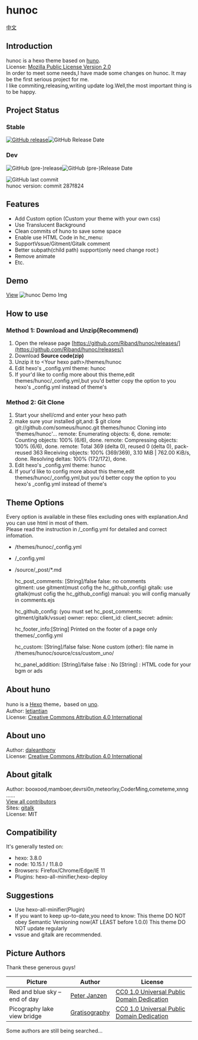 # hunoc

[中文](./README_zh.md)

## Introduction

hunoc is a hexo theme based on [huno](https://github.com/letiantian/hunoc/).  
License: [Mozilla Public License Version 2.0](https://www.mozilla.org/en-US/MPL/2.0/)  
In order to meet some needs,I have made some changes on hunoc. It may be the first serious project for me.  
I like commiting,releasing,writing update log.Well,the most important thing is to be happy.  

## Project Status

### Stable

[![GitHub release](https://img.shields.io/github/release/Riband/hunoc.svg?style=flat-square)](https://github.com/Riband/hunoc/releases/)![GitHub Release Date](https://img.shields.io/github/release-date/Riband/hunoc.svg?style=flat-square)  

### Dev

![GitHub (pre-)release](https://img.shields.io/github/release/Riband/hunoc/all.svg?style=flat-square)![GitHub (pre-)Release Date](https://img.shields.io/github/release-date-pre/Riband/hunoc.svg?style=flat-square)  

![GitHub last commit](https://img.shields.io/github/last-commit/Riband/hunoc.svg?style=flat-square)  
hunoc version: commit 287f824  

## Features

* Add Custom option (Custom your theme with your own css)
* Use Translucent Background
* Clean commits of huno to save some space
* Enable use HTML Code in hc_menu:  
* SupportVssue/Gitment/Gitalk comment
* Better subpath(child path) support(only need change root:)
* Remove animate
* Etc.

## Demo

[View](https://riband.github.io/hunoc-demo/)
![hunoc Demo Img](https://riband.github.io/RiBase/hunoc-demo/demo.jpg)  

## How to use

### Method 1: Download and Unzip(Recommend)

1. Open the release page [https://github.com/Riband/hunoc/releases/](https://github.com/Riband/hunoc/releases/)
2. Download **Source code(zip)**
3. Unzip it to  &lt;Your hexo path&gt;/themes/hunoc
4. Edit hexo's _config.yml
    theme: hunoc
5. If your'd like to config more about this theme,edit themes/hunoc/_config.yml,but you'd better copy the option to you hexo's _config.yml instead of theme's

### Method 2: Git Clone

1. Start your shell/cmd and enter your hexo path
2. make sure your installed git,and:
    $ git clone git://github.com/someus/hunoc.git themes/hunoc
    Cloning into 'themes/hunoc'...
    remote: Enumerating objects: 6, done.
    remote: Counting objects: 100% (6/6), done.
    remote: Compressing objects: 100% (6/6), done.
    remote: Total 369 (delta 0), reused 0 (delta 0), pack-reused 363
    Receiving objects: 100% (369/369), 3.10 MiB | 762.00 KiB/s, done.
    Resolving deltas: 100% (172/172), done.
3. Edit hexo's _config.yml
    theme: hunoc
4. If your'd like to config more about this theme,edit themes/hunoc/_config.yml,but you'd better copy the option to you hexo's _config.yml instead of theme's

## Theme Options

Every option is available in these files excluding ones with explanation.And you can use html in most of them.  
Please read the instruction in /_config.yml for detailed and correct infomation.

* /themes/hunoc/_config.yml  
* /_config.yml  
* /source/_post/*.md  

    hc_post_comments: [String]/false
         false: no comments  
         gitment: use gitment(must cofig the hc_github_config)
         gitalk: use gitalk(must cofig the hc_github_config)
         manual: you will config manually in comments.ejs  

    hc_github_config: (you must set hc_post_comments: gitment/gitalk/vssue)
        owner:
        repo:
        client_id:
        client_secret:
        admin:

    hc_footer_info:[String]
          Printed on the footer of a page
          only themes/_config.yml

    hc_custom: [String]/false
         false: None custom
        (other): file name in /themes/hunoc/source/css/custom_uno/  

    hc_panel_addition: [String]/false
        false : No
        [String] : HTML code for your bgm or ads  

## About huno

huno is a [Hexo](http://hexo.io/) theme，based on [uno](https://github.com/daleanthony/uno/).  
Author: [letiantian](https://github.com/letiantian/)  
License: [Creative Commons Attribution 4.0 International](http://creativecommons.org/licenses/by/4.0/)  

## About uno

Author: [daleanthony](https://github.com/daleanthony/)  
License: [Creative Commons Attribution 4.0 International](http://creativecommons.org/licenses/by/4.0/)  

## About gitalk

Author: booxood,mamboer,devrsi0n,meteorlxy,CoderMing,cometeme,xnng ......  
[View all contributors](https://github.com/gitalk/gitalk/graphs/contributors)  
Sites: [gitalk](https://github.com/gitalk/gitalk/)  
License: MIT

## Compatibility

It's generally tested on:

* hexo: 3.8.0
* node: 10.15.1 / 11.8.0
* Browsers: Firefox/Chrome/Edge/IE 11
* Plugins: hexo-all-minifier,hexo-deploy

## Suggestions

* Use hexo-all-minifier(Plugin)
* If you want to keep up-to-date,you need to know:
    This theme DO NOT obey Semantic Versioning now(AT LEAST before 1.0.0)
    This theme DO NOT update regularly
* vssue and gitalk are recommended.

## Picture Authors

Thank these generous guys!  

|Picture|Author|License|
|---|---|---|
|Red and blue sky – end of day|[Peter Janzen](https://cc0.photo/author/peter/)|[CC0 1.0 Universal Public Domain Dedication](https://creativecommons.org/publicdomain/zero/1.0/)|
|Picography lake view bridge|[Gratisography](https://gratisography.com/)|[CC0 1.0 Universal Public Domain Dedication](https://creativecommons.org/publicdomain/zero/1.0/)|

Some authors are still being searched...